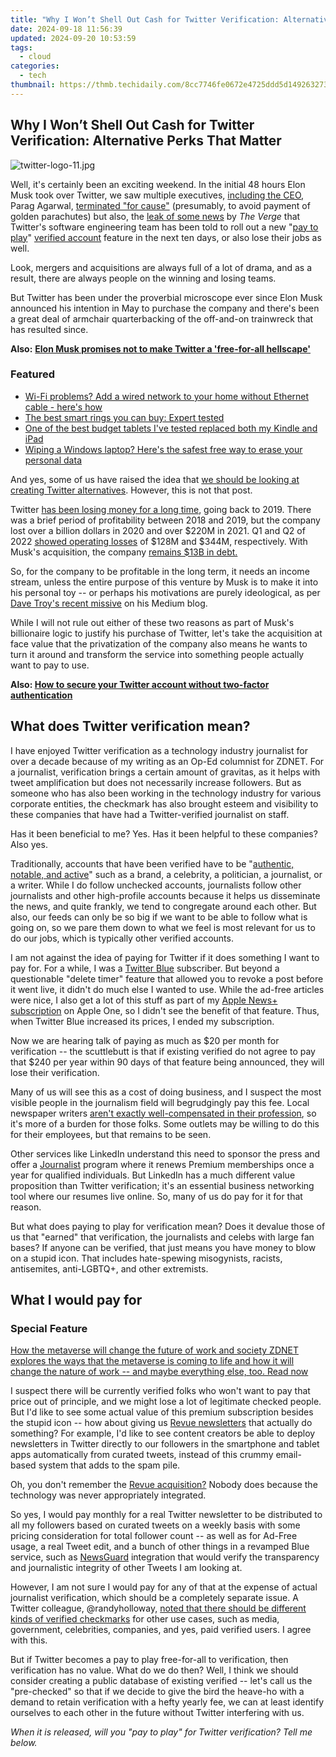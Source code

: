 ```yaml
---
title: "Why I Won’t Shell Out Cash for Twitter Verification: Alternative Perks That Matter"
date: 2024-09-18 11:56:39
updated: 2024-09-20 10:53:59
tags:
  - cloud
categories:
  - tech
thumbnail: https://thmb.techidaily.com/8cc7746fe0672e4725ddd5d1492632738fafd136f8e04394f483f1432a572415.png
---
```


## Why I Won’t Shell Out Cash for Twitter Verification: Alternative Perks That Matter

![twitter-logo-11.jpg](https://www.zdnet.com/a/img/resize/dff64789c02b0377d8607fd1597d299aa033d4c7/2020/12/21/8f65abfd-89a9-4d7d-a26e-047cb0e352ed/twitter-logo-11.jpg?auto=webp&width=1280)

Well, it's certainly been an exciting weekend. In the initial 48 hours Elon Musk took over Twitter, we saw multiple executives, [including the CEO](https://twitter.com/paraga), Parag Agarwal, [terminated "for cause"](https://www.reuters.com/technology/golden-parachutes-3-fired-twitter-executives-worth-122-mln-equilar-2022-10-28/) (presumably, to avoid payment of golden parachutes) but also, the [leak of some news](https://www.theverge.com/2022/10/30/23431931/twitter-paid-verification-elon-musk-blue-monthly-subscription) by _The Verge_ that Twitter's software engineering team has been told to roll out a new "[pay to play](https://www.zdnet.com/article/elon-musk-says-twitter-verification-is-being-revamped-so-what-would-you-pay-for-a-blue-tick/)" [verified account](https://help.twitter.com/en/managing-your-account/about-twitter-verified-accounts) feature in the next ten days, or also lose their jobs as well.

Look, mergers and acquisitions are always full of a lot of drama, and as a result, there are always people on the winning and losing teams. 

But Twitter has been under the proverbial microscope ever since Elon Musk announced his intention in May to purchase the company and there's been a great deal of armchair quarterbacking of the off-and-on trainwreck that has resulted since. 

**Also:** [**Elon Musk promises not to make Twitter a 'free-for-all hellscape'**](https://www.zdnet.com/article/elon-musk-promises-not-to-make-twitter-a-free-for-all-hellscape/)

### Featured

* [Wi-Fi problems? Add a wired network to your home without Ethernet cable - here's how](https://www.zdnet.com/article/wi-fi-problems-how-to-add-a-wired-network-to-your-home-without-ethernet-cable/)
* [The best smart rings you can buy: Expert tested](https://www.zdnet.com/article/best-smart-ring/)
* [One of the best budget tablets I've tested replaced both my Kindle and iPad](https://www.zdnet.com/article/one-of-the-best-budget-tablets-ive-tested-replaced-bot-my-kindle-and-ipad/)
* [Wiping a Windows laptop? Here's the safest free way to erase your personal data](https://www.zdnet.com/article/wiping-a-windows-laptop-heres-the-safest-free-way-to-erase-your-personal-data/)

And yes, some of us have raised the idea that [we should be looking at creating Twitter alternatives](https://www.zdnet.com/article/why-we-need-more-than-one-twitter/). However, this is not that post.

Twitter [has been losing money for a long time](https://www.statista.com/statistics/274563/annual-net-income-of-twitter/), going back to 2019\. There was a brief period of profitability between 2018 and 2019, but the company lost over a billion dollars in 2020 and over $220M in 2021\. Q1 and Q2 of 2022 [showed operating losses](https://investor.twitterinc.com/financial-information/quarterly-results/default.aspx) of $128M and $344M, respectively. With Musk's acquisition, the company [remains $13B in debt.](https://seekingalpha.com/news/3893817-banks-funding-twitter-deal-to-keep-13b-in-debt-rather-than-syndicate-it-report)

So, for the company to be profitable in the long term, it needs an income stream, unless the entire purpose of this venture by Musk is to make it into his personal toy -- or perhaps his motivations are purely ideological, as per [Dave Troy's recent missive](https://davetroy.medium.com/no-elon-and-jack-are-not-competitors-theyre-collaborating-3e88cde5267d) on his Medium blog.

While I will not rule out either of these two reasons as part of Musk's billionaire logic to justify his purchase of Twitter, let's take the acquisition at face value that the privatization of the company also means he wants to turn it around and transform the service into something people actually want to pay to use.

**Also: [How to secure your Twitter account without two-factor authentication](https://www.zdnet.com/article/how-to-protect-your-twitter-account-without-sms-two-factor-authentication/)**

## What does Twitter verification mean?

I have enjoyed Twitter verification as a technology industry journalist for over a decade because of my writing as an Op-Ed columnist for ZDNET. For a journalist, verification brings a certain amount of gravitas, as it helps with tweet amplification but does not necessarily increase followers. But as someone who has also been working in the technology industry for various corporate entities, the checkmark has also brought esteem and visibility to these companies that have had a Twitter-verified journalist on staff. 

Has it been beneficial to me? Yes. Has it been helpful to these companies? Also yes.

Traditionally, accounts that have been verified have to be "[authentic, notable, and active](https://help.twitter.com/en/managing-your-account/about-twitter-verified-accounts)" such as a brand, a celebrity, a politician, a journalist, or a writer. While I do follow unchecked accounts, journalists follow other journalists and other high-profile accounts because it helps us disseminate the news, and quite frankly, we tend to congregate around each other. But also, our feeds can only be so big if we want to be able to follow what is going on, so we pare them down to what we feel is most relevant for us to do our jobs, which is typically other verified accounts.

I am not against the idea of paying for Twitter if it does something I want to pay for. For a while, I was a [Twitter Blue](https://help.twitter.com/en/using-twitter/twitter-blue) subscriber. But beyond a questionable "delete timer" feature that allowed you to revoke a post before it went live, it didn't do much else I wanted to use. While the ad-free articles were nice, I also get a lot of this stuff as part of my [Apple News+ subscription](https://apple.sjv.io/c/159047/435031/7613?&sharedId=zdnet&u=https%3A%2F%2Fwww.apple.com%2Fapple-news%2F&subId1=zd-%5F%5FCOM%5FCLICK%5FID%5F%5F-dtp) on Apple One, so I didn't see the benefit of that feature. Thus, when Twitter Blue increased its prices, I ended my subscription.

Now we are hearing talk of paying as much as $20 per month for verification -- the scuttlebutt is that if existing verified do not agree to pay that $240 per year within 90 days of that feature being announced, they will lose their verification.

Many of us will see this as a cost of doing business, and I suspect the most visible people in the journalism field will begrudgingly pay this fee. Local newspaper writers [aren't exactly well-compensated in their profession](https://hbcompass.medium.com/journalists-should-be-paid-for-their-work-994e76ad633e), so it's more of a burden for those folks. Some outlets may be willing to do this for their employees, but that remains to be seen. 

Other services like LinkedIn understand this need to sponsor the press and offer a [Journalist](https://news.linkedin.com/media-resources/linkedin-for-journalists) program where it renews Premium memberships once a year for qualified individuals. But LinkedIn has a much different value proposition than Twitter verification; it's an essential business networking tool where our resumes live online. So, many of us do pay for it for that reason.

But what does paying to play for verification mean? Does it devalue those of us that "earned" that verification, the journalists and celebs with large fan bases? If anyone can be verified, that just means you have money to blow on a stupid icon. That includes hate-spewing misogynists, racists, antisemites, anti-LGBTQ+, and other extremists.

## What I would pay for 

### Special Feature

[How the metaverse will change the future of work and society ZDNET explores the ways that the metaverse is coming to life and how it will change the nature of work -- and maybe everything else, too.  Read now](https://www.zdnet.com/topic/how-the-metaverse-will-change-the-future-of-work-and-society/)

I suspect there will be currently verified folks who won't want to pay that price out of principle, and we might lose a lot of legitimate checked people. But I'd like to see some actual value of this premium subscription besides the stupid icon -- how about giving us [Revue newsletters](https://help.twitter.com/en/using-twitter/revue) that actually do something? For example, I'd like to see content creators be able to deploy newsletters in Twitter directly to our followers in the smartphone and tablet apps automatically from curated tweets, instead of this crummy email-based system that adds to the spam pile. 

Oh, you don't remember the [Revue acquisition?](https://blog.twitter.com/en%5Fus/topics/company/2021/making-twitter-a-better-home-for-writers) Nobody does because the technology was never appropriately integrated.

So yes, I would pay monthly for a real Twitter newsletter to be distributed to all my followers based on curated tweets on a weekly basis with some pricing consideration for total follower count -- as well as for Ad-Free usage, a real Tweet edit, and a bunch of other things in a revamped Blue service, such as [NewsGuard](https://www.newsguardtech.com/) integration that would verify the transparency and journalistic integrity of other Tweets I am looking at. 

However, I am not sure I would pay for any of that at the expense of actual journalist verification, which should be a completely separate issue. A Twitter colleague, @randyholloway, [noted that there should be different kinds of verified checkmarks](https://twitter.com/randyhollowaysd/status/1586891050160820226?s=61&t=iwCOuCP9BQTx90uO4SXniQ) for other use cases, such as media, government, celebrities, companies, and yes, paid verified users. I agree with this.

But if Twitter becomes a pay to play free-for-all to verification, then verification has no value. What do we do then? Well, I think we should consider creating a public database of existing verified -- let's call us the "pre-checked" so that if we decide to give the bird the heave-ho with a demand to retain verification with a hefty yearly fee, we can at least identify ourselves to each other in the future without Twitter interfering with us.

_When it is released, will you "pay to play" for Twitter verification? Tell me below._

<ins class="adsbygoogle"
     style="display:block"
     data-ad-format="autorelaxed"
     data-ad-client="ca-pub-7571918770474297"
     data-ad-slot="1223367746"></ins>



<ins class="adsbygoogle"
     style="display:block"
     data-ad-client="ca-pub-7571918770474297"
     data-ad-slot="8358498916"
     data-ad-format="auto"
     data-full-width-responsive="true"></ins>
